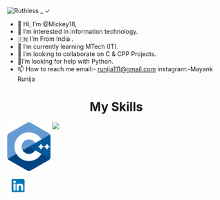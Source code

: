 ![Ruthless _ ✓](https://user-images.githubusercontent.com/84033122/124388998-e8c79880-dd02-11eb-8a83-be924d66e7e4.gif)
- 👋 Hi, I’m @Mickey18,
- 👀 I’m interested in information technology. 
- :india: I’m From India .
- 🌱 I’m currently learning MTech (IT).
- 💞️ I’m looking to collaborate on C & CPP Projects.
- :thinking:I’m looking for help with Python.
- 📫 How to reach me 
email:- runija111@gmail.com
instagram:-Mayank Runija

<h1 align="center"> My Skills </h1>
<!-- <img align="top" src="./Skills.png"
    alt="skills"/> -->
<div>
    <img align="top" src="./CPP.png" width="100px">
    <img align="top" src="./skills/java.png" width="100px">
    
    
   
    
</div>

 <a 
    href="https://www.linkedin.com/in/mayank-runija-444111205" target="_blank"
    style="font-size: 40px;background-color: white; display: flex; justify-content: center; align-items: center; width: 40px; height: 40px; border-radius: 5px;text-decoration:none;margin: 5px;">
        <img  src="./linkedin.png" width="30px" height="30px"/>
 </a>
<!---
Mickey18/Mickey18 is a ✨ special ✨ repository because its `README.md` (this file) appears on your GitHub profile.
You can click the Preview link to take a look at your changes.
--->
